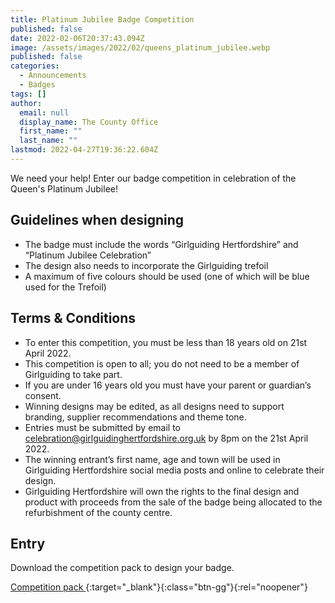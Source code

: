 ```yaml
---
title: Platinum Jubilee Badge Competition
published: false
date: 2022-02-06T20:37:43.094Z
image: /assets/images/2022/02/queens_platinum_jubilee.webp
published: false
categories:
  - Announcements
  - Badges
tags: []
author:
  email: null
  display_name: The County Office
  first_name: ""
  last_name: ""
lastmod: 2022-04-27T19:36:22.604Z
---
```

<p class="lead">We need your help! Enter our badge competition in celebration of the Queen's Platinum Jubilee!</p>

## Guidelines when designing

- The badge must include the words “Girlguiding Hertfordshire” and “Platinum Jubilee Celebration”
- The design also needs to incorporate the Girlguiding trefoil
- A maximum of five colours should be used (one of which will be blue used for the Trefoil)

## Terms & Conditions

- To enter this competition, you must be less than 18 years old on 21st April 2022.
- This competition is open to all; you do not need to be a member of Girlguiding to take part.
- If you are under 16 years old you must have your parent or guardian’s consent.
- Winning designs may be edited, as all designs need to support branding, supplier recommendations and theme tone.
- Entries must be submitted by email to <celebration@girlguidinghertfordshire.org.uk> by 8pm on the 21st April 2022.
- The winning entrant’s first name, age and town will be used in Girlguiding Hertfordshire social media posts and online to celebrate their design.
- Girlguiding Hertfordshire will own the rights to the final design and product with proceeds from the sale of the badge being allocated to the refurbishment of the county centre.

## Entry

Download the competition pack to design your badge.

[Competition pack <i class="fa fa-download"></i>][1]{:target="_blank"}{:class="btn-gg"}{:rel="noopener"}

[1]: /assets/docs/2022/queens_jubilee_badge_competition_pack.pdf